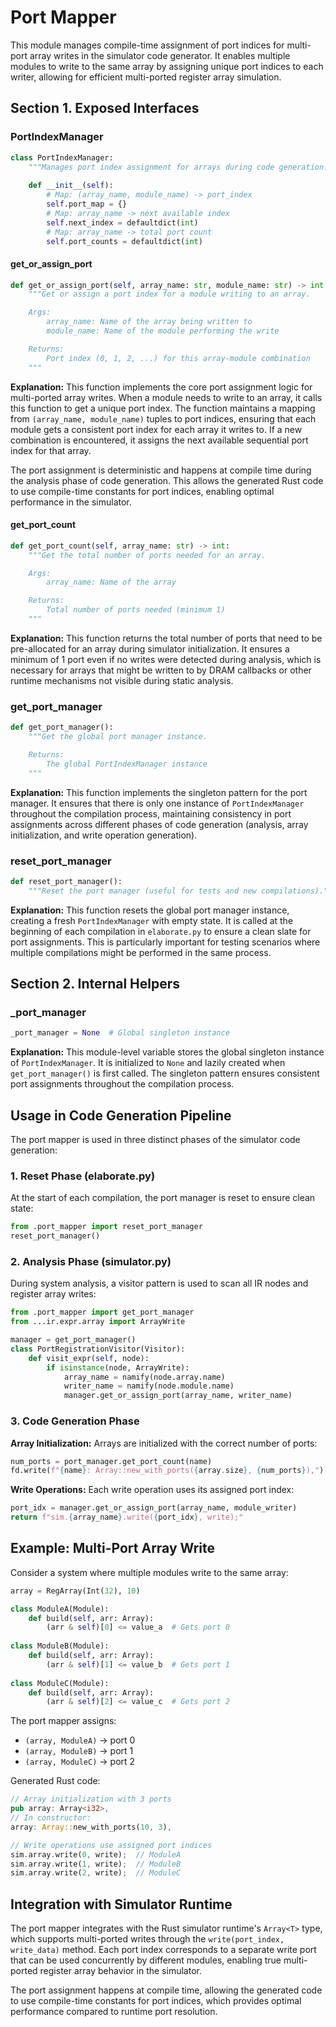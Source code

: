 # Port Mapper

This module manages compile-time assignment of port indices for multi-port array writes in the simulator code generator. It enables multiple modules to write to the same array by assigning unique port indices to each writer, allowing for efficient multi-ported register array simulation.

## Section 1. Exposed Interfaces

### PortIndexManager

```python
class PortIndexManager:
    """Manages port index assignment for arrays during code generation."""
    
    def __init__(self):
        # Map: (array_name, module_name) -> port_index
        self.port_map = {}
        # Map: array_name -> next available index
        self.next_index = defaultdict(int)
        # Map: array_name -> total port count
        self.port_counts = defaultdict(int)
```

#### get_or_assign_port

```python
def get_or_assign_port(self, array_name: str, module_name: str) -> int:
    """Get or assign a port index for a module writing to an array.

    Args:
        array_name: Name of the array being written to
        module_name: Name of the module performing the write

    Returns:
        Port index (0, 1, 2, ...) for this array-module combination
    """
```

**Explanation:**
This function implements the core port assignment logic for multi-ported array writes. When a module needs to write to an array, it calls this function to get a unique port index. The function maintains a mapping from `(array_name, module_name)` tuples to port indices, ensuring that each module gets a consistent port index for each array it writes to. If a new combination is encountered, it assigns the next available sequential port index for that array.

The port assignment is deterministic and happens at compile time during the analysis phase of code generation. This allows the generated Rust code to use compile-time constants for port indices, enabling optimal performance in the simulator.

#### get_port_count

```python
def get_port_count(self, array_name: str) -> int:
    """Get the total number of ports needed for an array.

    Args:
        array_name: Name of the array

    Returns:
        Total number of ports needed (minimum 1)
    """
```

**Explanation:**
This function returns the total number of ports that need to be pre-allocated for an array during simulator initialization. It ensures a minimum of 1 port even if no writes were detected during analysis, which is necessary for arrays that might be written to by DRAM callbacks or other runtime mechanisms not visible during static analysis.

### get_port_manager

```python
def get_port_manager():
    """Get the global port manager instance.

    Returns:
        The global PortIndexManager instance
    """
```

**Explanation:**
This function implements the singleton pattern for the port manager. It ensures that there is only one instance of `PortIndexManager` throughout the compilation process, maintaining consistency in port assignments across different phases of code generation (analysis, array initialization, and write operation generation).

### reset_port_manager

```python
def reset_port_manager():
    """Reset the port manager (useful for tests and new compilations)."""
```

**Explanation:**
This function resets the global port manager instance, creating a fresh `PortIndexManager` with empty state. It is called at the beginning of each compilation in `elaborate.py` to ensure a clean slate for port assignments. This is particularly important for testing scenarios where multiple compilations might be performed in the same process.

## Section 2. Internal Helpers

### _port_manager

```python
_port_manager = None  # Global singleton instance
```

**Explanation:**
This module-level variable stores the global singleton instance of `PortIndexManager`. It is initialized to `None` and lazily created when `get_port_manager()` is first called. The singleton pattern ensures consistent port assignments throughout the compilation process.

## Usage in Code Generation Pipeline

The port mapper is used in three distinct phases of the simulator code generation:

### 1. Reset Phase (elaborate.py)
At the start of each compilation, the port manager is reset to ensure clean state:
```python
from .port_mapper import reset_port_manager
reset_port_manager()
```

### 2. Analysis Phase (simulator.py)
During system analysis, a visitor pattern is used to scan all IR nodes and register array writes:
```python
from .port_mapper import get_port_manager
from ...ir.expr.array import ArrayWrite

manager = get_port_manager()
class PortRegistrationVisitor(Visitor):
    def visit_expr(self, node):
        if isinstance(node, ArrayWrite):
            array_name = namify(node.array.name)
            writer_name = namify(node.module.name)
            manager.get_or_assign_port(array_name, writer_name)
```

### 3. Code Generation Phase
**Array Initialization:** Arrays are initialized with the correct number of ports:
```python
num_ports = port_manager.get_port_count(name)
fd.write(f"{name}: Array::new_with_ports({array.size}, {num_ports}),")
```

**Write Operations:** Each write operation uses its assigned port index:
```python
port_idx = manager.get_or_assign_port(array_name, module_writer)
return f"sim.{array_name}.write({port_idx}, write);"
```

## Example: Multi-Port Array Write

Consider a system where multiple modules write to the same array:

```python
array = RegArray(Int(32), 10)

class ModuleA(Module):
    def build(self, arr: Array):
        (arr & self)[0] <= value_a  # Gets port 0
        
class ModuleB(Module):
    def build(self, arr: Array):
        (arr & self)[1] <= value_b  # Gets port 1
        
class ModuleC(Module):
    def build(self, arr: Array):
        (arr & self)[2] <= value_c  # Gets port 2
```

The port mapper assigns:
- `(array, ModuleA)` → port 0
- `(array, ModuleB)` → port 1  
- `(array, ModuleC)` → port 2

Generated Rust code:
```rust
// Array initialization with 3 ports
pub array: Array<i32>,
// In constructor:
array: Array::new_with_ports(10, 3),

// Write operations use assigned port indices
sim.array.write(0, write);  // ModuleA
sim.array.write(1, write);  // ModuleB
sim.array.write(2, write);  // ModuleC
```

## Integration with Simulator Runtime

The port mapper integrates with the Rust simulator runtime's `Array<T>` type, which supports multi-ported writes through the `write(port_index, write_data)` method. Each port index corresponds to a separate write port that can be used concurrently by different modules, enabling true multi-ported register array behavior in the simulator.

The port assignment happens at compile time, allowing the generated code to use compile-time constants for port indices, which provides optimal performance compared to runtime port resolution.

